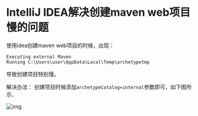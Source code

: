 # IntelliJ IDEA解决创建maven web项目慢的问题

使用idea创建maven web项目的时候，出现：

```
Executing external Maven 
Running C:\Users\user\AppData\Local\Temp\archetypetmp
```

导致创建项目特别慢。

解决办法： 
创建项目时候添加`archetypeCatalog=internal`参数即可，如下图所示、

![img](https://img-blog.csdn.net/20180226194204494?watermark/2/text/aHR0cDovL2Jsb2cuY3Nkbi5uZXQvYl94X3A=/font/5a6L5L2T/fontsize/400/fill/I0JBQkFCMA==/dissolve/70)